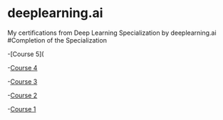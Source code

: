 # deeplearning.ai
My certifications from Deep Learning Specialization by deeplearning.ai
#Completion of the Specialization

-[Course 5](

-[Course 4](https://www.coursera.org/account/accomplishments/certificate/VCGZUNJTDCNF)

-[Course 3](https://www.coursera.org/account/accomplishments/certificate/7RQVPSQWPXG9)

-[Course 2](https://www.coursera.org/account/accomplishments/certificate/VSK4UTJ7WKSZ)

-[Course 1](https://www.coursera.org/account/accomplishments/certificate/9NKEHZEZ2MSB)
